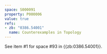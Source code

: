 ```yaml
---
space: S000091
property: P000006
value: true
refs:
- zb: "0386.54001"
  name: Counterexamples in Topology
---
```


See item #1 for space #93 in {{zb:0386.54001}}.
